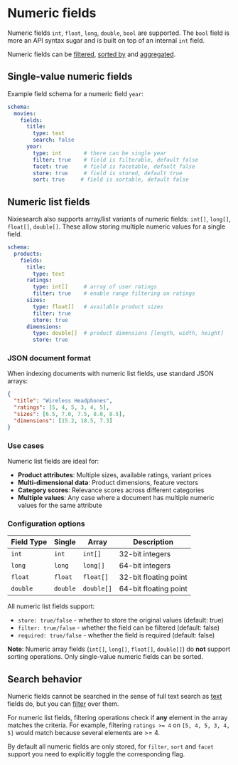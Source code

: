 # Numeric fields

Numeric fields `int`, `float`, `long`, `double`, `bool` are supported. The `bool` field is more an API syntax sugar and is built on top of an internal `int` field.

Numeric fields can be [filtered](../../search/filter.md#filters), [sorted by](../../search/sort.md) and [aggregated](../../search/facet.md).

## Single-value numeric fields

Example field schema for a numeric field `year`:

```yaml
schema:
  movies:
    fields:
      title:
        type: text
        search: false
      year:
        type: int       # there can be single year
        filter: true    # field is filterable, default false
        facet: true     # field is facetable, default false
        store: true     # field is stored, default true
        sort: true     # field is sortable, default false
```

## Numeric list fields

Nixiesearch also supports array/list variants of numeric fields: `int[]`, `long[]`, `float[]`, `double[]`. These allow storing multiple numeric values for a single field.

```yaml
schema:
  products:
    fields:
      title:
        type: text
      ratings:
        type: int[]     # array of user ratings
        filter: true    # enable range filtering on ratings
      sizes:
        type: float[]   # available product sizes
        filter: true
        store: true
      dimensions:
        type: double[]  # product dimensions [length, width, height]
        store: true
```

### JSON document format

When indexing documents with numeric list fields, use standard JSON arrays:

```json
{
  "title": "Wireless Headphones",
  "ratings": [5, 4, 5, 3, 4, 5],
  "sizes": [6.5, 7.0, 7.5, 8.0, 8.5],
  "dimensions": [15.2, 18.5, 7.3]
}
```

### Use cases

Numeric list fields are ideal for:

- **Product attributes**: Multiple sizes, available ratings, variant prices
- **Multi-dimensional data**: Product dimensions, feature vectors
- **Category scores**: Relevance scores across different categories
- **Multiple values**: Any case where a document has multiple numeric values for the same attribute

### Configuration options

| Field Type | Single | Array | Description |
|------------|--------|-------|-------------|
| `int`      | `int`  | `int[]`    | 32-bit integers |
| `long`     | `long` | `long[]`   | 64-bit integers |
| `float`    | `float`| `float[]`  | 32-bit floating point |
| `double`   | `double`| `double[]` | 64-bit floating point |

All numeric list fields support:
- `store: true/false` - whether to store the original values (default: true)
- `filter: true/false` - whether the field can be filtered (default: false)
- `required: true/false` - whether the field is required (default: false)

**Note**: Numeric array fields (`int[]`, `long[]`, `float[]`, `double[]`) do **not** support sorting operations. Only single-value numeric fields can be sorted.

## Search behavior

Numeric fields cannot be searched in the sense of full text search as [text](text.md) fields do, but you can [filter](../../search/filter.md) over them.

For numeric list fields, filtering operations check if **any** element in the array matches the criteria. For example, filtering `ratings >= 4` on `[5, 4, 5, 3, 4, 5]` would match because several elements are >= 4.

By default all numeric fields are only stored, for `filter`, `sort` and `facet` support you need to explicitly toggle the corresponding flag.
